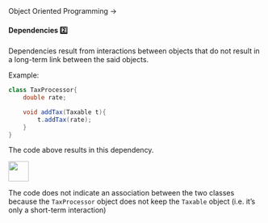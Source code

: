 <link rel="stylesheet" href="{{baseUrl}}/css/textbook.css">

<div class="website-content">

<div id="path">Object Oriented Programming &rarr;</div>

<div id="title">

#### Dependencies :two:

</div>

<div id="body">

Dependencies result from interactions between objects that do not result in a long-term link between the said objects.

<tip-box>

Example:

```java
class TaxProcessor{
    double rate;

    void addTax(Taxable t){
        t.addTax(rate);
    }
}
```

The code above results in this dependency.

<img src="{{baseUrl}}/oopImplementation/dependencies/images/taxProcessorTaxable.png" height="40" />
<p/>

The code does not indicate an association between the two classes because the `TaxProcessor` object does not keep the `Taxable` object (i.e. it’s only a short-term interaction)

</tip-box>

</div>

<div id="extras">
<div>

</div>
